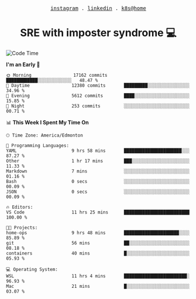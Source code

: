<p align="center">
  <samp>
    <a href="https://www.instagram.com/lildrunkensmurf/">instagram</a> .
    <a href="https://www.linkedin.com/in/joryirving/">linkedin</a> .
    <a href="https://github.com/joryirving/home-ops">k8s@home</a>
  </samp>
</p>

<h1 align="center">
  SRE with imposter syndrome 💻
</h1>

<!--START_SECTION:waka-->
![Code Time](http://img.shields.io/badge/Code%20Time-235%20hrs%2047%20mins-blue)

**I'm an Early 🐤** 

```text
🌞 Morning                17162 commits       ████████████░░░░░░░░░░░░░   48.47 % 
🌆 Daytime                12380 commits       █████████░░░░░░░░░░░░░░░░   34.96 % 
🌃 Evening                5612 commits        ████░░░░░░░░░░░░░░░░░░░░░   15.85 % 
🌙 Night                  253 commits         ░░░░░░░░░░░░░░░░░░░░░░░░░   00.71 % 
```


📊 **This Week I Spent My Time On** 

```text
🕑︎ Time Zone: America/Edmonton

💬 Programming Languages: 
YAML                     9 hrs 58 mins       ██████████████████████░░░   87.27 % 
Other                    1 hr 17 mins        ███░░░░░░░░░░░░░░░░░░░░░░   11.33 % 
Markdown                 7 mins              ░░░░░░░░░░░░░░░░░░░░░░░░░   01.16 % 
Bash                     0 secs              ░░░░░░░░░░░░░░░░░░░░░░░░░   00.09 % 
JSON                     0 secs              ░░░░░░░░░░░░░░░░░░░░░░░░░   00.09 % 

🔥 Editors: 
VS Code                  11 hrs 25 mins      █████████████████████████   100.00 % 

🐱‍💻 Projects: 
home-ops                 9 hrs 48 mins       █████████████████████░░░░   85.89 % 
git                      56 mins             ██░░░░░░░░░░░░░░░░░░░░░░░   08.18 % 
containers               40 mins             █░░░░░░░░░░░░░░░░░░░░░░░░   05.93 % 

💻 Operating System: 
WSL                      11 hrs 4 mins       ████████████████████████░   96.93 % 
Mac                      21 mins             █░░░░░░░░░░░░░░░░░░░░░░░░   03.07 % 
```


<!--END_SECTION:waka-->
